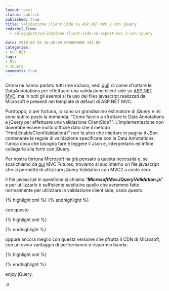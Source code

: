 ```yaml
---
layout: post
status: publish
published: true
title: Validazione Client-Side su ASP.NET MVC 2 con jQuery
redirect_from: 
  - /blog/post/validazione-client-side-su-aspnet-mvc-2-con-jquery

date: 2010-05-26 16:45:00.000000000 +01:00
categories:
- ASP.NET
tags:
- MVC
- JQuery
comments: true
---
```

<p>Ormai ne hanno parlato tutti (me incluso, vedi <a title="ASP.NET MVC 2: Powerful data form" href="http://www.microsoft.com/italy/beit/Msdn.aspx?video=330bfe9b-6e28-479d-9ed3-1cbeeade5915#1" rel="nofollow" target="_blank">qui</a>) di come sfruttare le DataAnnotations per effettuare una validazione client side su <a title="ASP.NET MVC Archive" href="http://www.imperugo.tostring.it/tags/archive/mvc" target="_blank">ASP.NET MVC</a>, ma in tutti gli esempi si fa uso dei files javascript realizzati da Microsoft e presenti nel template di default di ASP.NET MVC.</p>  <p>Purtroppo, o per fortuna, io sono un grandissimo estimatore di jQuery e mi sono subito posto la domanda: “Come faccio a sfruttare le Data Annotations e jQuery per effettuare una validazione ClientSide?”. L’implementazione non dovrebbe essere molto difficile dato che il metodo “Html.EnableClientValidation()” non fa altro che iniettare in pagina il JSon contenente le regole di validazione specificate con le Data Annotations; l’unica cosa che bisogna fare è leggere il Json e, interpretarlo ed infine collegarlo alla form con jQuery.</p>  <p>Per nostra fortuna Microsoft ha già pensato a questa necessità e, se scarichiamo da <a href="http://aspnet.codeplex.com/releases/view/41742">qui</a> MVC Futures, troviamo al suo interno un file javascript che ci permette di utilizzare jQuery Validation con MVC2 a costo zero.</p>  <p>Il file javascript in questione si chiama “<em><strong>MicrosoftMvcJQueryValidation.js</strong></em>” e per utilizzarlo è sufficiente sostituire quello che avremmo fatto normalmente per utilizzare la validazione client side, ossia questo:</p>  {% highlight xml %}
<script src="/Scripts/MicrosoftAjax.js" type="text/javascript"></script> 
<script src="/Scripts/MicrosoftMvcAjax.js" type="text/javascript"></script> 
<script src="/Scripts/MicrosoftMvcValidation.js" type="text/javascript"></script>
{% endhighlight %}
<p>con questo</p>

{% highlight xml %}
<script src="/Scripts/jquery-1.4.2.min.js" type="text/javascript"></script>
<script src="/Scripts/jquery.validate.min.js" type="text/javascript"></script>
<script src="/Scripts/MicrosoftMvcJQueryValidation.js" type="text/javascript"></script>
{% endhighlight %}
<p>oppure ancora meglio con questa versione che sfrutta il CDN di Microsoft, con un ovvio vantaggio di performance e risparmio banda:</p>

{% highlight xml %}
<script src="http://ajax.microsoft.com/ajax/jQuery/jquery-1.4.2.min.js" type="text/javascript"></script>
<script src="http://ajax.microsoft.com/ajax/jquery.validate/1.7/jquery.validate.min.js" type="text/javascript"></script>
<script src="/Scripts/MicrosoftMvcJQueryValidation.js" type="text/javascript"></script>
{% endhighlight %}
<p>enjoy jQuery.</p>

<p>.u</p>
